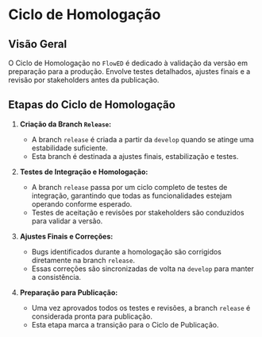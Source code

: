 # Ciclo de Homologação

## Visão Geral

O Ciclo de Homologação no `FlowED` é dedicado à validação da versão em preparação para a produção. Envolve testes detalhados, ajustes finais e a revisão por stakeholders antes da publicação.

## Etapas do Ciclo de Homologação

1. **Criação da Branch `Release`:**
   - A branch `release` é criada a partir da `develop` quando se atinge uma estabilidade suficiente.
   - Esta branch é destinada a ajustes finais, estabilização e testes.

2. **Testes de Integração e Homologação:**
   - A branch `release` passa por um ciclo completo de testes de integração, garantindo que todas as funcionalidades estejam operando conforme esperado.
   - Testes de aceitação e revisões por stakeholders são conduzidos para validar a versão.

3. **Ajustes Finais e Correções:**
   - Bugs identificados durante a homologação são corrigidos diretamente na branch `release`.
   - Essas correções são sincronizadas de volta na `develop` para manter a consistência.

4. **Preparação para Publicação:**
   - Uma vez aprovados todos os testes e revisões, a branch `release` é considerada pronta para publicação.
   - Esta etapa marca a transição para o Ciclo de Publicação.
